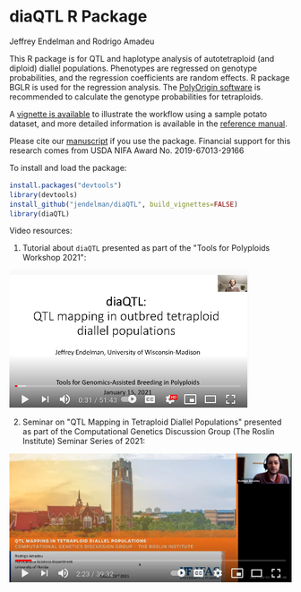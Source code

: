 diaQTL R Package
================
Jeffrey Endelman and Rodrigo Amadeu

This R package is for QTL and haplotype analysis of autotetraploid (and
diploid) diallel populations. Phenotypes are regressed on genotype
probabilities, and the regression coefficients are random effects. R
package BGLR is used for the regression analysis. The [PolyOrigin
software](https://github.com/chaozhi/PolyOrigin.jl) is recommended to
calculate the genotype probabilities for tetraploids.

A [vignette is
available](https://jendelman.github.io/diaQTL/diaQTL_vignette.html) to
illustrate the workflow using a sample potato dataset, and more detailed
information is available in the [reference
manual](https://jendelman.github.io/diaQTL/diaQTL_manual.pdf).

Please cite our
[manuscript](https://www.biorxiv.org/content/10.1101/2020.12.18.423479v1)
if you use the package. Financial support for this research comes from
USDA NIFA Award No. 2019-67013-29166

To install and load the package:

``` r
install.packages("devtools")
library(devtools)
install_github("jendelman/diaQTL", build_vignettes=FALSE)
library(diaQTL)
```

Video resources:

1) Tutorial about `diaQTL` presented as part of the "Tools for Polyploids Workshop 2021":

[![Watch the video](https://raw.githubusercontent.com/rramadeu/Tutorials_File/master/EndelmanTutorial.png)](https://youtu.be/iOxckvAWCnU)

2) Seminar on "QTL Mapping in Tetraploid Diallel Populations" presented as part of the Computational Genetics Discussion Group (The Roslin Institute) Seminar Series of 2021:

[![Watch the video](https://raw.githubusercontent.com/rramadeu/Tutorials_File/master/RodrigoSeminar.png)](https://youtu.be/UF8UJkGl16Y)
